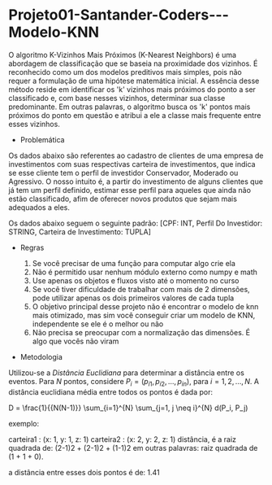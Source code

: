 # Projeto01-Santander-Coders---Modelo-KNN

  O algoritmo K-Vizinhos Mais Próximos (K-Nearest Neighbors) é uma abordagem de classificação que se baseia na proximidade dos vizinhos. É reconhecido como um dos modelos preditivos mais simples, pois não requer a formulação de uma hipótese matemática inicial. A essência desse método reside em identificar os 'k' vizinhos mais próximos do ponto a ser classificado e, com base nesses vizinhos, determinar sua classe predominante. Em outras palavras, o algoritmo busca os 'k' pontos mais próximos do ponto em questão e atribui a ele a classe mais frequente entre esses vizinhos.

- Problemática

Os dados abaixo são referentes ao cadastro de clientes de uma empresa de investimentos com suas respectivas carteira de investimentos, que indica se esse cliente tem o perfil de investidor Conservador, Moderado ou Agressivo. O nosso intuito é, a partir do investimento de alguns clientes que já tem um perfil definido, estimar esse perfil para aqueles que ainda não estão classificado, afim de oferecer novos produtos que sejam mais adequados a eles.

Os dados abaixo seguem o seguinte padrão:
[CPF: INT, Perfil Do Investidor: STRING, Carteira de Investimento: TUPLA]

- Regras
    1. Se você precisar de uma função para computar algo crie ela
    2. Não é permitido usar nenhum módulo externo como numpy e math
    3. Use apenas os objetos e fluxos visto até o momento no curso
    4. Se você tiver dificuldade de trabalhar com mais de 2 dimensões, pode utilizar apenas os dois primeiros valores de cada tupla
    5. O objetivo principal desse projeto não é encontrar o modelo de knn mais otimizado, mas sim você conseguir criar um modelo de KNN, independente se ele é o melhor ou não
    6. Não precisa se preocupar com a normalização das dimensões. É algo que vocês não viram

- Metodologia
  
Utilizou-se a *Distância Euclidiana* para determinar a distância entre os eventos. 
Para $N$ pontos, considere $P_i = (p_{i1}, p_{i2}, \dots, p_{in})$, para $i = 1, 2, \dots, N$. A distância euclidiana média entre todos os pontos é dada por:

D = \frac{1}{{N(N-1)}} \sum_{i=1}^{N} \sum_{j=1, j \neq i}^{N} d(P_i, P_j)


exemplo:

carteira1 : (x: 1, y: 1, z: 1)
carteira2 : (x: 2, y: 2, z: 1)
distância, é a raiz quadrada de: (2-1)2 + (2-1)2 + (1-1)2 em outras palavras: raiz quadrada de (1 + 1 + 0).

a distância entre esses dois pontos é de: 1.41
